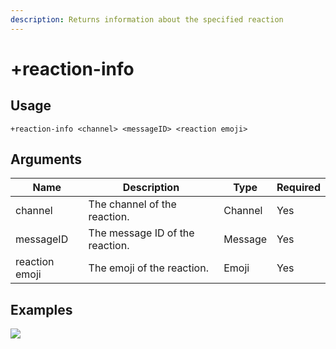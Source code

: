 ```yaml
---
description: Returns information about the specified reaction
---
```


# +reaction-info

## Usage

```
+reaction-info <channel> <messageID> <reaction emoji>
```

## Arguments

| Name           | Description                     | Type    | Required |
| -------------- | ------------------------------- | ------- | -------- |
| channel        | The channel of the reaction.    | Channel | Yes      |
| messageID      | The message ID of the reaction. | Message | Yes      |
| reaction emoji | The emoji of the reaction.      | Emoji   | Yes      |

## Examples

![](https://user-images.githubusercontent.com/111157596/207908253-a9888ff0-5ccd-4668-972e-f9b04fedf06c.png)
